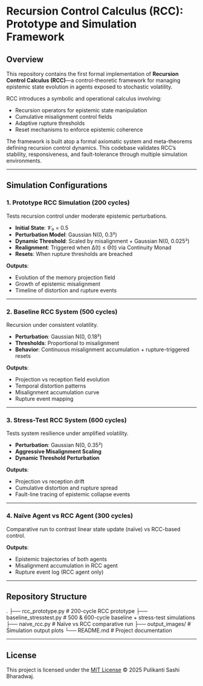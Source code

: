 # Recursion Control Calculus (RCC): Prototype and Simulation Framework

## Overview

This repository contains the first formal implementation of **Recursion Control Calculus (RCC)**—a control-theoretic framework for managing epistemic state evolution in agents exposed to stochastic volatility.

RCC introduces a symbolic and operational calculus involving:
- Recursion operators for epistemic state manipulation  
- Cumulative misalignment control fields  
- Adaptive rupture thresholds  
- Reset mechanisms to enforce epistemic coherence

The framework is built atop a formal axiomatic system and meta-theorems defining recursion control dynamics. This codebase validates RCC’s stability, responsiveness, and fault-tolerance through multiple simulation environments.

---

## Simulation Configurations

### 1. **Prototype RCC Simulation** (200 cycles)  
Tests recursion control under moderate epistemic perturbations.

- **Initial State**: 𝓥₀ = 0.5  
- **Perturbation Model**: Gaussian N(0, 0.3²)  
- **Dynamic Threshold**: Scaled by misalignment + Gaussian N(0, 0.025²)  
- **Realignment**: Triggered when Δ(t) ≤ Θ(t) via Continuity Monad  
- **Resets**: When rupture thresholds are breached  

**Outputs**:
- Evolution of the memory projection field  
- Growth of epistemic misalignment  
- Timeline of distortion and rupture events  

---

### 2. **Baseline RCC System** (500 cycles)  
Recursion under consistent volatility.

- **Perturbation**: Gaussian N(0, 0.18²)  
- **Thresholds**: Proportional to misalignment  
- **Behavior**: Continuous misalignment accumulation + rupture-triggered resets  

**Outputs**:
- Projection vs reception field evolution  
- Temporal distortion patterns  
- Misalignment accumulation curve  
- Rupture event mapping  

---

### 3. **Stress-Test RCC System** (600 cycles)  
Tests system resilience under amplified volatility.

- **Perturbation**: Gaussian N(0, 0.35²)  
- **Aggressive Misalignment Scaling**  
- **Dynamic Threshold Perturbation**  

**Outputs**:
- Projection vs reception drift  
- Cumulative distortion and rupture spread  
- Fault-line tracing of epistemic collapse events  

---

### 4. **Naïve Agent vs RCC Agent** (300 cycles)  
Comparative run to contrast linear state update (naïve) vs RCC-based control.

**Outputs**:
- Epistemic trajectories of both agents  
- Misalignment accumulation in RCC agent  
- Rupture event log (RCC agent only)  

---

## Repository Structure

.
├── rcc_prototype.py # 200-cycle RCC prototype
├── baseline_stresstest.py # 500 & 600-cycle baseline + stress-test simulations
├── naive_rcc.py # Naïve vs RCC comparative run
├── output_images/ # Simulation output plots
└── README.md # Project documentation

---

## License

This project is licensed under the [MIT License](./LICENSE) © 2025 Pulikanti Sashi Bharadwaj.

